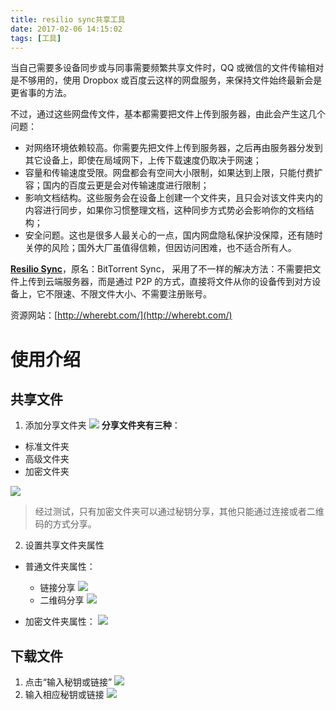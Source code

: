 ```yaml
---
title: resilio sync共享工具
date: 2017-02-06 14:15:02
tags: [工具]
---
```


当自己需要多设备同步或与同事需要频繁共享文件时，QQ 或微信的文件传输相对是不够用的，使用 Dropbox 或百度云这样的网盘服务，来保持文件始终最新会是更省事的方法。

不过，通过这些网盘传文件，基本都需要把文件上传到服务器，由此会产生这几个问题：

* 对网络环境依赖较高。你需要先把文件上传到服务器，之后再由服务器分发到其它设备上，即使在局域网下，上传下载速度仍取决于网速；
* 容量和传输速度受限。网盘都会有空间大小限制，如果达到上限，只能付费扩容；国内的百度云更是会对传输速度进行限制；
* 影响文档结构。这些服务会在设备上创建一个文件夹，且只会对该文件夹内的内容进行同步，如果你习惯整理文档，这种同步方式势必会影响你的文档结构；
* 安全问题。这也是很多人最关心的一点，国内网盘隐私保护没保障，还有随时关停的风险；国外大厂虽值得信赖，但因访问困难，也不适合所有人。

[**Resilio Sync**](https://www.resilio.com)，原名：BitTorrent Sync，
采用了不一样的解决方法：不需要把文件上传到云端服务器，而是通过 P2P 的方式，直接将文件从你的设备传到对方设备上，它不限速、不限文件大小、不需要注册账号。

资源网站：[http://wherebt.com/](http://wherebt.com/)

# 使用介绍

## 共享文件
1. 添加分享文件夹
  ![](http://ww1.sinaimg.cn/large/91ddf859gy1fcgsbkwu13j20l8077js2)
  **分享文件夹有三种**：
  * 标准文件夹
  * 高级文件夹
  * 加密文件夹

  ![](http://ww1.sinaimg.cn/large/91ddf859gy1fcgrygzsz6j20le0htq4q)

> 经过测试，只有加密文件夹可以通过秘钥分享，其他只能通过连接或者二维码的方式分享。

2. 设置共享文件夹属性
 * 普通文件夹属性：

      + 链接分享
        ![](http://ww1.sinaimg.cn/large/91ddf859gy1fcgrmc303bj20le0htdh6)
      + 二维码分享
        ![](http://ww1.sinaimg.cn/large/91ddf859gy1fcgsejx39aj20le0htwfp)
 * 加密文件夹属性：
    ![](http://ww1.sinaimg.cn/large/91ddf859gy1fcgsi2w7mfj20le0htwfy)

## 下载文件
1. 点击“输入秘钥或链接”
  ![](http://ww1.sinaimg.cn/large/91ddf859gy1fcgrygzsz6j20le0htq4q)
2. 输入相应秘钥或链接
  ![](http://ww1.sinaimg.cn/large/91ddf859gy1fcgsko7ehtj20le0ht3zi)


​	
